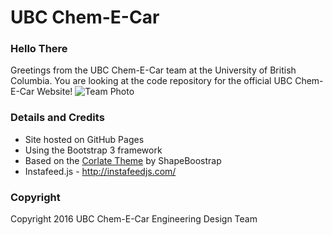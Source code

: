 # UBC Chem-E-Car
### Hello There
Greetings from the UBC Chem-E-Car team at the University of British Columbia. You are looking at the code repository for the official UBC Chem-E-Car Website!
![Team Photo](http://www.ubcchemecar.com/images/team/2015/full.jpg)

### Details and Credits
* Site hosted on GitHub Pages
* Using the Bootstrap 3 framework
* Based on the [Corlate Theme](http://shapebootstrap.net/item/1524962-corlate-free-responsive-business-html-template/live-demo) by ShapeBoostrap
* Instafeed.js - http://instafeedjs.com/

### Copyright
Copyright 2016 UBC Chem-E-Car Engineering Design Team
